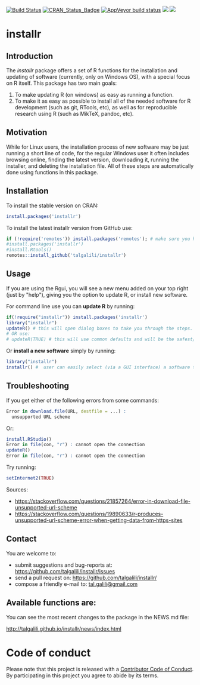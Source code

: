 <!-- badges: start -->
[![Build Status](https://travis-ci.org/talgalili/installr.png?branch=master)](https://travis-ci.org/talgalili/installr)
[![CRAN_Status_Badge](http://www.r-pkg.org/badges/version/installr)](https://cran.r-project.org/package=installr)
[![AppVeyor build status](https://ci.appveyor.com/api/projects/status/github/talgalili/installr?branch=master&svg=true)](https://ci.appveyor.com/project/talgalili/installr)
![](http://cranlogs.r-pkg.org/badges/installr?color=yellow)
![](http://cranlogs.r-pkg.org/badges/grand-total/installr?color=yellowgreen)
<!-- badges: end -->

# installr

## Introduction

The *installr* package offers a set of R functions for the installation and updating of software (currently, only on Windows OS), with a special focus on R itself. This package has two main goals:

1. To make updating R (on windows) as easy as running a function.
2. To make it as easy as possible to install all of the needed software for R development (such as git, RTools, etc), as well as for reproducible research using R (such as MikTeX, pandoc, etc).

## Motivation


While for Linux users, the installation process of new software may be just running a short line of code, for the regular Windows user it often includes browsing online, finding the latest version, downloading it, running the installer, and deleting the installation file. All of these steps are automatically done using functions in this package.

## Installation

To install the stable version on CRAN:

```r
install.packages('installr')
```

To install the latest installr version from GitHub use:

```r
if (!require('remotes')) install.packages('remotes'); # make sure you have Rtools installed first! if not, then run:
#install.packages('installr')
#install.Rtools()
remotes::install_github('talgalili/installr')
```

## Usage

If you are using the Rgui, you will see a new menu added on your top right (just by "help"), giving you the option to update R, or install new software.

For command line use you can **update R** by running:

```r
if(!require("installr")) install.packages('installr')
library("installr")
updateR() # this will open dialog boxes to take you through the steps.
# OR use:
# updateR(TRUE) # this will use common defaults and will be the safest/fastest option
```

Or **install a new software** simply by running:

```r
library("installr")
installr() #  user can easily select (via a GUI interface) a software to install.
```


## Troubleshooting

If you get either of the following errors from some commands:

```r
Error in download.file(URL, destfile = ...) : 
  unsupported URL scheme
```

Or:

```r
install.RStudio()
Error in file(con, "r") : cannot open the connection
updateR()
Error in file(con, "r") : cannot open the connection
```


Try running:

```r
setInternet2(TRUE)
```

Sources: 
* https://stackoverflow.com/questions/21857264/error-in-download-file-unsupported-url-scheme
* https://stackoverflow.com/questions/19890633/r-produces-unsupported-url-scheme-error-when-getting-data-from-https-sites


## Contact

You are welcome to:

* submit suggestions and bug-reports at: <https://github.com/talgalili/installr/issues>
* send a pull request on: <https://github.com/talgalili/installr/>
* compose a friendly e-mail to: <tal.galili@gmail.com>


## Available functions are:

You can see the most recent changes to the package in the NEWS.md file:

http://talgalili.github.io/installr/news/index.html


# Code of conduct

Please note that this project is released with a [Contributor Code of Conduct](https://github.com/talgalili/installr/blob/master/CONDUCT.md). By participating in this project you agree to abide by its terms.

